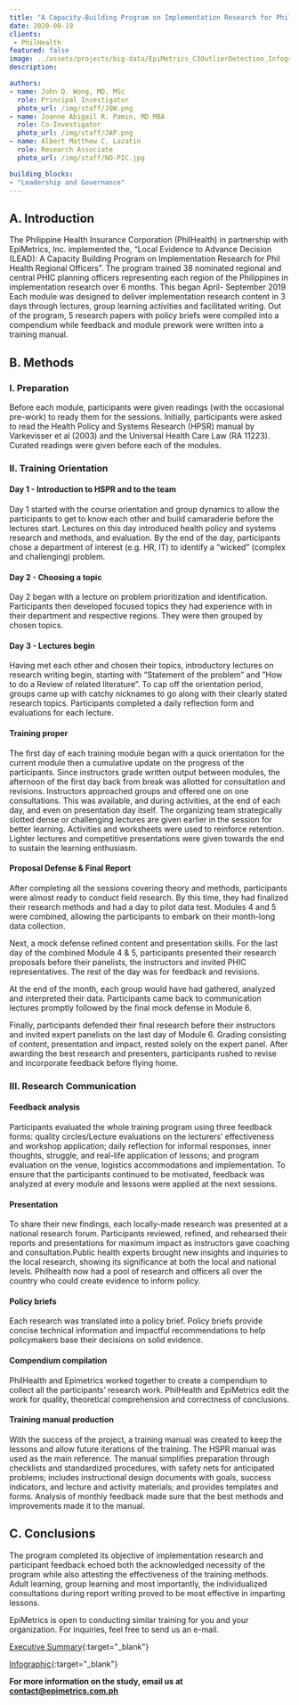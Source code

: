 ```yaml
---
title: "A Capacity-Building Program on Implementation Research for PhilHealth"
date: 2020-08-19
clients:
 - PhilHealth
featured: false
image: ../assets/projects/big-data/EpiMetrics_C3OutlierDetection_Infographic_022018.png
description:

authors: 
- name: John Q. Wong, MD, MSc
  role: Principal Investigator
  photo_url: /img/staff/JQW.png
- name: Joanne Abigail R. Pamin, MD MBA
  role: Co-Investigator
  photo_url: /img/staff/JAP.png
- name: Albert Matthew C. Lazatin
  role: Research Associate
  photo_url: /img/staff/NO-PIC.jpg

building_blocks:
- "Leadership and Governance"
---
```


## A. Introduction

The Philippine Health Insurance Corporation (PhilHealth) in partnership with EpiMetrics, Inc. implemented the, “Local Evidence to Advance Decision (LEAD): A Capacity Building Program on Implementation Research for Phil Health Regional Officers”. The program trained 38 nominated regional and central PHIC planning officers representing each region of the Philippines in implementation research over 6 months. This began April- September 2019  Each module was designed to deliver implementation research content in 3 days through lectures, group learning activities and facilitated writing. Out of the program, 5 research papers with policy briefs were compiled into a compendium while feedback and module prework were written into a training manual.

## B. Methods
### I. Preparation

Before each module, participants were given readings (with the occasional pre-work) to ready them for the sessions. Initially, participants were asked to read the Health Policy and Systems Research (HPSR) manual by Varkevisser et al (2003) and the Universal Health Care Law (RA 11223). Curated readings were given before each of the modules.

### II. Training Orientation

#### Day 1 - Introduction to HSPR and to the team

Day 1 started with the course orientation and group dynamics to allow the participants to get to know each other and build camaraderie before the lectures start. Lectures on this day introduced health policy and systems research and methods, and evaluation. By the end of the day, participants chose a department of interest (e.g. HR, IT) to identify a “wicked” (complex and challenging) problem.

#### Day 2 - Choosing a topic

Day 2 began with a lecture on problem prioritization and identification. Participants then developed focused topics they had experience with in their  department and respective regions. They were then grouped by chosen topics.

#### Day 3 - Lectures begin

Having met each other and chosen their topics, introductory lectures on research writing begin, starting with “Statement of the problem” and ”How to do a Review of related literature”. To cap off the orientation period, groups came up with catchy nicknames to go along with their clearly stated research topics. Participants completed a daily reflection form and evaluations for each lecture.

#### Training proper

The first day of each training module began with a quick orientation for the current module then a cumulative update on the progress of the participants. Since instructors grade written output between modules, the afternoon of the first day back from break was allotted for consultation and revisions. Instructors approached groups and offered one on one consultations. This was available, and during activities, at the end of each day, and even on presentation day itself. The organizing team strategically slotted dense or challenging lectures are given earlier in the session for better learning. Activities and worksheets were used to reinforce retention. Lighter lectures and competitive presentations were given towards the end to sustain the learning enthusiasm.

#### Proposal Defense & Final Report

After completing all the sessions covering theory and methods, participants were almost ready to conduct field research. By this time, they had finalized their research methods and had a day to pilot data test. Modules 4 and 5 were combined, allowing the participants to embark on their month-long data collection.

Next, a mock defense refined content and presentation skills. For the last day of the combined Module 4 & 5, participants presented their research proposals before their panelists, the instructors and invited PHIC representatives. The rest of the day was for feedback and revisions.

At the end of the month, each group would have had gathered, analyzed and interpreted their data. Participants came back to communication lectures promptly followed by the final mock defense in Module 6.

Finally, participants defended their final research before their instructors and invited expert panelists on the last day of Module 6. Grading consisting of content, presentation and impact, rested solely on the expert panel. After awarding the best research and presenters, participants rushed to revise and incorporate feedback before flying home.

### III. Research Communication

#### Feedback analysis

Participants evaluated the whole training program using three feedback forms: quality circles/Lecture evaluations on the lecturers’ effectiveness and workshop application; daily reflection for informal responses, inner thoughts, struggle, and real-life application of lessons; and program evaluation on the venue, logistics accommodations and implementation. To ensure that the participants continued to be motivated, feedback was analyzed at every module and lessons were applied at the next sessions.

#### Presentation

To share their new findings, each locally-made research was presented at a national research forum. Participants reviewed, refined, and rehearsed their reports and presentations for maximum impact as instructors gave coaching and consultation.Public health experts brought new insights and inquiries to the local research, showing its significance at both the local and national levels. Philhealth now had a pool of research and officers all over the country who could create evidence to inform policy.

#### Policy briefs

Each research was translated into a policy brief. Policy briefs provide concise technical information and impactful recommendations to help policymakers base their decisions on solid evidence.

#### Compendium compilation

PhilHealth and Epimetrics worked together to create a compendium to collect all the participants’ research work. PhilHealth and EpiMetrics edit the work for quality, theoretical comprehension and correctness of conclusions.
 
#### Training manual production

With the success of the project, a training manual was created to keep the lessons and allow future iterations of the training. The HSPR manual was used as the main reference. The manual simplifies preparation through checklists and standardized procedures, with safety nets for anticipated problems; includes  instructional design documents with goals, success indicators, and lecture and activity materials; and provides templates and forms. Analysis of monthly feedback made sure that the best methods and improvements made it to the manual.

## C. Conclusions

The program completed its objective of implementation research and participant feedback echoed both the acknowledged necessity of the program while also attesting the effectiveness of the training methods. Adult learning, group learning and most importantly, the individualized consultations during report writing proved to be most effective in imparting lessons. 

EpiMetrics is open to conducting similar training for you and your organization. 
For inquiries, feel free to send us an e-mail.

[Executive Summary](../assets/projects/capacity-building/EpiMetrics_ImpleResCapBuild_ExecSumm.pdf){:target="_blank"}

[Infographic](../assets/projects/capacity-building/EpiMetrics_ImpleResCapBuild_Infog_17Aug2020.pdf){:target="_blank"}

**For more information on the study, email us at [contact@epimetrics.com.ph](mailto:contact@epimetrics.com.ph)**